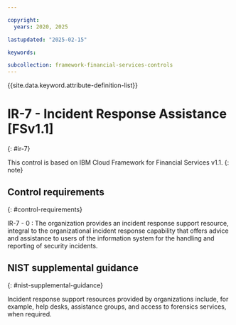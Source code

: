 ```yaml
---

copyright:
  years: 2020, 2025

lastupdated: "2025-02-15"

keywords:

subcollection: framework-financial-services-controls
---
```


{{site.data.keyword.attribute-definition-list}}

               
# IR-7 - Incident Response Assistance [FSv1.1]
{: #ir-7}

This control is based on IBM Cloud Framework for Financial Services v1.1.
{: note}


## Control requirements
{: #control-requirements}

IR-7 - 0
    : The organization provides an incident response support resource, integral to the organizational incident response capability that offers advice and assistance to users of the information system for the handling and reporting of security incidents.

## NIST supplemental guidance
{: #nist-supplemental-guidance}

Incident response support resources provided by organizations include, for example, help desks, assistance groups, and access to forensics services, when required.





